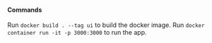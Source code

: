 #### Commands
Run `docker build . --tag ui` to build the docker image.
Run `docker container run -it -p 3000:3000` to run the app.